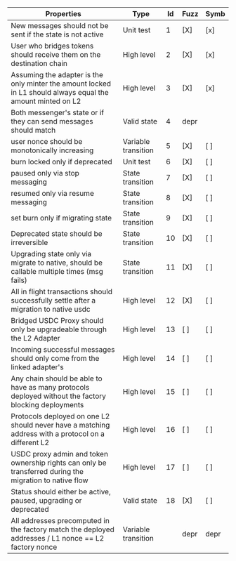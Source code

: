 | Properties                                                                                                  | Type                | Id  | Fuzz | Symb |
| ----------------------------------------------------------------------------------------------------------- | ------------------- | --- | ---- | ---- |
| New messages should not be sent if the state is not active                                                  | Unit test           | 1   | [X]  | [x]  |
| User who bridges tokens should receive them on the destination chain                                        | High level          | 2   | [X]  | [x]  |
| Assuming the adapter is the only minter the amount locked in L1 should always equal the amount minted on L2 | High level          | 3   | [X]  | [x]  |
| Both messenger's state or if they can send messages should match                                            | Valid state         | 4   | depr |      |
| user nonce should be monotonically increasing                                                               | Variable transition | 5   | [X]  | [ ]  |
| burn locked only if deprecated                                                                              | Unit test           | 6   | [X]  | [ ]  |
| paused only via stop messaging                                                                              | State transition    | 7   | [X]  | [ ]  |
| resumed only via resume messaging                                                                           | State transition    | 8   | [X]  | [ ]  |
| set burn only if migrating state                                                                            | State transition    | 9   | [X]  | [ ]  |
| Deprecated state should be irreversible                                                                     | State transition    | 10  | [X]  | [ ]  |
| Upgrading state only via migrate to native, should be callable multiple times (msg fails)                   | State transition    | 11  | [X]  | [ ]  |
| All in flight transactions should successfully settle after a migration to native usdc                      | High level          | 12  | [X]  | [ ]  |
| Bridged USDC Proxy should only be upgradeable through the L2 Adapter                                        | High level          | 13  | [ ]  | [ ]  |
| Incoming successful messages should only come from the linked adapter's                                     | High level          | 14  | [ ]  | [ ]  |
| Any chain should be able to have as many protocols deployed without the factory blocking deployments        | High level          | 15  | [ ]  | [ ]  |
| Protocols deployed on one L2 should never have a matching address with a protocol on a different L2         | High level          | 16  | [ ]  | [ ]  |
| USDC proxy admin and token ownership rights can only be transferred during the migration to native flow     | High level          | 17  | [ ]  | [ ]  |
| Status should either be active, paused, upgrading or deprecated                                             | Valid state         | 18  | [X]  | [ ]  |
| All addresses precomputed in the factory match the deployed addresses / L1 nonce == L2 factory nonce        | Variable transition |     | depr | depr |